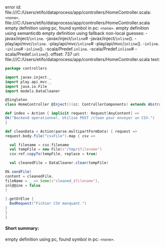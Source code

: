 error id: file:///C:/Users/etifo/dataprocess/app/controllers/HomeController.scala:`<none>`.
file:///C:/Users/etifo/dataprocess/app/controllers/HomeController.scala
empty definition using pc, found symbol in pc: `<none>`.
empty definition using semanticdb
empty definition using fallback
non-local guesses:
	 -javax/inject/`inline`.
	 -javax/inject/`inline`#
	 -javax/inject/`inline`().
	 -play/api/mvc/`inline`.
	 -play/api/mvc/`inline`#
	 -play/api/mvc/`inline`().
	 -`inline`.
	 -`inline`#
	 -`inline`().
	 -scala/Predef.`inline`.
	 -scala/Predef.`inline`#
	 -scala/Predef.`inline`().
offset: 737
uri: file:///C:/Users/etifo/dataprocess/app/controllers/HomeController.scala
text:
```scala
package controllers

import javax.inject._
import play.api.mvc._
import java.io.File
import models.DataCleaner

@Singleton
class HomeController @Inject()(cc: ControllerComponents) extends AbstractController(cc) {

def index = Action { implicit request: Request[AnyContent] =>
Ok("Backend opérationnel. Utilise POST /clean pour envoyer un CSV.")
}

def cleanData = Action(parse.multipartFormData) { request =>
request.body.file("csvFile").map { csv =>

  val filename = csv.filename  
  val tempFile = new File(s"/tmp/$filename")  
  csv.ref.copyTo(tempFile, replace = true)  

  val cleanedFile = DataCleaner.clean(tempFile)  

Ok.sendFile(
content = cleanedFile,
fileName = _ => Some(s"cleaned_$filename"),
inl@@ine = false
)

}.getOrElse {  
  BadRequest("Fichier CSV manquant.")  
}  
}
}
```


#### Short summary: 

empty definition using pc, found symbol in pc: `<none>`.